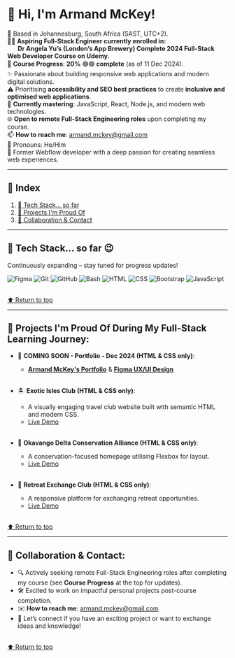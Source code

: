 # 👋 Hi, I'm Armand McKey!

📍 Based in Johannesburg, South Africa (SAST, UTC+2).  
👨‍💻 **Aspiring Full-Stack Engineer currently enrolled in:**   
&nbsp;&nbsp;&nbsp;&nbsp;&nbsp;&nbsp;**Dr Angela Yu’s (London’s App Brewery) Complete 2024 Full-Stack Web Developer Course on Udemy.**  
🎯 **Course Progress**: **20%** 🟢🟢 **complete** (as of 11 Dec 2024).      
✨ Passionate about building responsive web applications and modern digital solutions.   
⚠️ Prioritising **accessibility and SEO best practices** to create **inclusive and optimised web applications**.  
🔧 **Currently mastering**: JavaScript, React, Node.js, and modern web technologies.      
🌐 **Open to remote Full-Stack Engineering roles** upon completing my course.  
📫 **How to reach me**: [armand.mckey@gmail.com](mailto:armand.mckey@gmail.com)  
🔷 Pronouns: He/Him  
🎉 Former Webflow developer with a deep passion for creating seamless web experiences. 

---

## 📖 Index
1. [🔧 Tech Stack... so far](#-tech-stack-so-far-😉) 
2. [🌟 Projects I'm Proud Of](#-projects-im-proud-of-during-my-full-stack-learning-journey) 
3. [🤝 Collaboration & Contact](#-collaboration--contact) 

---

## 🔧 Tech Stack... so far 😉
Continuously expanding – stay tuned for progress updates!    

![Figma](https://img.shields.io/badge/Figma-A259FF?style=for-the-badge&logo=figma&logoColor=white) 
![Git](https://img.shields.io/badge/Git-F05032?style=for-the-badge&logo=git&logoColor=white) 
![GitHub](https://img.shields.io/badge/GitHub-181717?style=for-the-badge&logo=github&logoColor=white) 
![Bash](https://img.shields.io/badge/Bash-4EAA25?style=for-the-badge&logo=gnu-bash&logoColor=white) 
![HTML](https://img.shields.io/badge/HTML5-E34F26?style=for-the-badge&logo=html5&logoColor=white) 
![CSS](https://img.shields.io/badge/CSS3-1572B6?style=for-the-badge&logo=css3&logoColor=white) 
![Bootstrap](https://img.shields.io/badge/Bootstrap-563D7C?style=for-the-badge&logo=bootstrap&logoColor=white) 
![JavaScript](https://img.shields.io/badge/JavaScript-F7DF1E?style=for-the-badge&logo=javascript&logoColor=black)<br><br>

[⬆️ Return to top](#-hi-im-armand-mckey)   

---

## 🌟 Projects I'm Proud Of During My Full-Stack Learning Journey:
- 🚀 **COMING SOON - Portfolio - Dec 2024 (HTML & CSS only)**:  
  - **[Armand McKey's Portfolio](#)** & **[Figma UX/UI Design](#)**<br><br>    

- 🏝️ **Exotic Isles Club (HTML & CSS only)**:  
  - A visually engaging travel club website built with semantic HTML and modern CSS.  
  - [Live Demo](https://armand-sa.github.io/Exotic-Isles-Club/)<br><br>   

- 🏢 **Okavango Delta Conservation Alliance (HTML & CSS only)**:  
  - A conservation-focused homepage utilising Flexbox for layout.  
  - [Live Demo](https://armand-sa.github.io/Company-Home-Page-with-Flexbox/)<br><br> 

- 🏡 **Retreat Exchange Club (HTML & CSS only)**:  
  - A responsive platform for exchanging retreat opportunities.  
  - [Live Demo](https://armand-sa.github.io/Retreat-Exchange-Club/)<br><br>  

[⬆️ Return to top](#-hi-im-armand-mckey)    

---

## 🤝 Collaboration & Contact:
- 🔍 Actively seeking remote Full-Stack Engineering roles after completing my course (see **Course Progress** at the top for updates).  
- 🛠️ Excited to work on impactful personal projects post-course completion. 
- ✉️ **How to reach me**: [armand.mckey@gmail.com](mailto:armand.mckey@gmail.com)  
- 💬 Let’s connect if you have an exciting project or want to exchange ideas and knowledge!<br><br>  

[⬆️ Return to top](#-hi-im-armand-mckey)  

<!---
armand-sa/armand-sa is a ✨ special ✨ repository because its `README.md` (this file) appears on your GitHub profile.
You can click the Preview link to take a look at your changes.
--->
